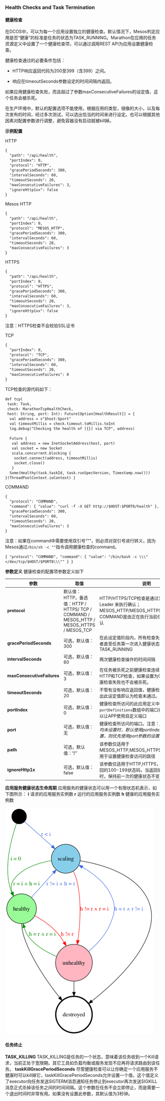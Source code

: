 ### Health Checks and Task Termination

#### 健康检查

在DCOS中，可以为每一个应用设置独立的健康检查。默认情况下，Mesos判定应用是否“健康”的标准是任务的状态为TASK\_RUNNING。Marathon在应用的任务资源定义中设置了一个健康检查项，可以通过调用REST API为应用设置健康检查。

健康检查通过的必要条件包括：

* HTTP响应返回代码为200至399（含399）之间。

* 响应在timeoutSeconds参数设定的时间间隔内返回。

如果应用健康检查失败，而且超过了参数maxConsecutiveFailures的设定值，这个任务会被杀死。

在生产环境中，默认的配置选项不能使用，根据应用的类型，镜像的大小，以及每次发布的时间，经过多次测试，可以选出恰当的时间来进行设定。也可以根据其他因素对配置参数进行调整，避免容器没有启动就被kill掉。

**示例配置**

HTTP

```
{ 
  "path": "/api/health", 
  "portIndex": 0, 
  "protocol": "HTTP", 
  "gracePeriodSeconds": 300, 
  "intervalSeconds": 60, 
  "timeoutSeconds": 20, 
  "maxConsecutiveFailures": 3, 
  "ignoreHttp1xx": false 
}
```

Mesos HTTP

```
{ 
  "path": "/api/health", 
  "portIndex": 0, 
  "protocol": "MESOS_HTTP", 
  "gracePeriodSeconds": 300, 
  "intervalSeconds": 60, 
  "timeoutSeconds": 20, 
  "maxConsecutiveFailures": 3 
}
```

HTTPS

```
{ 
  "path": "/api/health", 
  "portIndex": 0, 
  "protocol": "HTTPS", 
  "gracePeriodSeconds": 300, 
  "intervalSeconds": 60, 
  "timeoutSeconds": 20, 
  "maxConsecutiveFailures": 3, 
  "ignoreHttp1xx": false
}
```

注意：HTTPS检查不会校验SSL证书

TCP

```
{ 
  "portIndex": 0, 
  "protocol": "TCP", 
  "gracePeriodSeconds": 300, 
  "intervalSeconds": 60, 
  "timeoutSeconds": 20, 
  "maxConsecutiveFailures": 0
}
```

TCP检查的源代码如下：

```
def tcp( 
 task: Task, 
 check: MarathonTcpHealthCheck, 
 host: String, port: Int): Future[Option[HealthResult]] = { 
  val address = s"$host:$port" 
  val timeoutMillis = check.timeout.toMillis.toInt 
  log.debug("Checking the health of [{}] via TCP", address)

  Future {     
   val address = new InetSocketAddress(host, port)     
   val socket = new Socket     
   scala.concurrent.blocking {     
    socket.connect(address, timeoutMillis)     
    socket.close() 
   } 
  Some(Healthy(task.taskId, task.runSpecVersion, Timestamp.now())) 
}(ThreadPoolContext.ioContext) }

```

COMMAND

```
{ 
  "protocol": "COMMAND", 
  "command": { "value": "curl -f -X GET http://$HOST:$PORT0/health" }, 
  "gracePeriodSeconds": 300, 
  "intervalSeconds": 60, 
  "timeoutSeconds": 20, 
  "maxConsecutiveFailures": 3
}
```

注意：如果在command中需要使用双引号“"”，则必须对双引号进行转义，因为Mesos通过`/bin/sh -c ""`指令调用健康检查的command。

```
{ "protocol": "COMMAND", "command": { "value": "/bin/bash -c \\\"</dev/tcp/$HOST/$PORT0\\\"" } }
```

**参数定义**
健康检查的配置项参数定义如下

| 参数 | 取值 | 说明 |
| --- | --- | --- |
| **protocol** | 默认值：HTTP，备选值：HTTP \/ HTTPS\/ TCP \/ COMMAND \/ MESOS\_HTTP \/ MESOS\_HTTPS \/ MESOS\_TCP | HTTP\/HTTPS\/TCP检查是通过当前的Marathon Leader 来执行确认； MESOS\_HTTP\/MESOS\_HTTPS\/MESOS\_TCP和COMMAND是由正在执行当前任务的节点检查确认 |
| **gracePeriodSeconds** | 可选，默认值：300 | 在此设定值阶段内，所有检查失败将被忽略，或者直至任务第一次进入健康状态即TASK\_RUNNING |
| **intervalSeconds** | 可选，默认值：60 | 两次健康检查操作的时间间隔 |
| **maxConsecutiveFailures** | 可选，默认值：3 | 在任务被杀死之前健康检查连续失败的次数。对HTTP和TCP检查，如果设置为0，则任务即使健康检查失败也不会被杀死。 |
| **timeoutSeconds** | 可选，默认值：20 | 不管有没有响应返回值，健康检查操作的返回超出此设定值即认为检查未通过。 |
| **portIndex** | 可选，默认值：0 | 健康检查所访问的此应用定义中的`ports`或`portDefinitions`数组中的端口索引。使用索引可以让APP使用自定义端口 |
| **port** | 可选，默认值：无 | 健康检查所访问的端口。注意：_portIndex或port均未设置时，默认使用portIndex；如果同时设置，则优先使用port参数的设置值_ |
| **path** | 可选，默认值：“\/” | 该参数仅适用于MESOS\_HTTP,MESOS\_HTTPS,HTTP,HTTPS，用于设置健康检查访问的路径 |
| **ignoreHttp1x** | 可选，默认值：false | 该参数仅适用于HTTP,HTTPS，忽略检查响应返回的100-199状态码，当返回值位于这个区间时，保持前一次的健康状态不变。 |

**应用服务健康状态生命周期**
应用服务的健康状态可以用一个有限状态机表示，如下图所示：
**i** 请求的应用服务实例数
**r** 运行的应用服务实例数
**h** 健康的应用服务实例数

![](/assets/dcos_marathon_app_state.png)

#### 任务终止

**TASK\_KILLING**
TASK\_KILLING是任务的一个状态，意味着该任务收到一个Kill请求，当前正处于宽限期。其它工具如负载均衡或服务发现不应再将请求路由到该任务。
**taskKillGracePeriodSeconds**
尽管健康检查可以让你确定一个应用服务不健康时可以kill掉它，taskKillGracePeriodSeconds允许设置一个值，这个值定义了executor向任务发送SIGTERM消息通知任务停止到executor再次发送SIGKILL消息正式杀掉该任务之间的时间间隔。这个参数在任务不会立即停止，而是需要一个退出时间时非常有用。如果没有设置此参数，其默认值为3秒钟。

